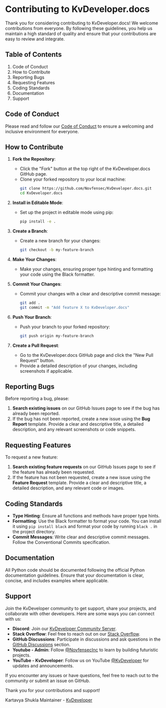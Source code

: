 # Contributing to KvDeveloper.docs

Thank you for considering contributing to KvDeveloper.docs! We welcome contributions from everyone. By following these guidelines, you help us maintain a high standard of quality and ensure that your contributions are easy to review and integrate.

## Table of Contents

1. Code of Conduct
2. How to Contribute
3. Reporting Bugs
4. Requesting Features
5. Coding Standards
6. Documentation
7. Support

## Code of Conduct

Please read and follow our [Code of Conduct](https://github.com/Novfensec/KvDeveloper.docs/blob/main/CODE_OF_CONDUCT.md) to ensure a welcoming and inclusive environment for everyone.

## How to Contribute

1. **Fork the Repository**:
   - Click the "Fork" button at the top right of the KvDeveloper.docs GitHub page.
   - Clone your forked repository to your local machine:
     ```sh
     git clone https://github.com/Novfensec/KvDeveloper.docs.git
     cd KvDeveloper.docs
     ```

2. **Install in Editable Mode**:
   - Set up the project in editable mode using pip:
     ```sh
     pip install -e .
     ```

3. **Create a Branch**:
   - Create a new branch for your changes:
     ```sh
     git checkout -b my-feature-branch
     ```

4. **Make Your Changes**:
   - Make your changes, ensuring proper type hinting and formatting your code using the Black formatter.

5. **Commit Your Changes**:
   - Commit your changes with a clear and descriptive commit message:
     ```sh
     git add .
     git commit -m "Add feature X to KvDeveloper.docs"
     ```

6. **Push Your Branch**:
   - Push your branch to your forked repository:
     ```sh
     git push origin my-feature-branch
     ```

7. **Create a Pull Request**:
   - Go to the KvDeveloper.docs GitHub page and click the "New Pull Request" button.
   - Provide a detailed description of your changes, including screenshots if applicable.

## Reporting Bugs

Before reporting a bug, please:

1. **Search existing issues** on our GitHub Issues page to see if the bug has already been reported.
2. If the bug has not been reported, create a new issue using the **Bug Report** template. Provide a clear and descriptive title, a detailed description, and any relevant screenshots or code snippets.

## Requesting Features

To request a new feature:

1. **Search existing feature requests** on our GitHub Issues page to see if the feature has already been requested.
2. If the feature has not been requested, create a new issue using the **Feature Request** template. Provide a clear and descriptive title, a detailed description, and any relevant code or images.

## Coding Standards

- **Type Hinting**: Ensure all functions and methods have proper type hints.
- **Formatting**: Use the Black formatter to format your code. You can install it using `pip install black` and format your code by running `black .` in the project directory.
- **Commit Messages**: Write clear and descriptive commit messages. Follow the Conventional Commits specification.

## Documentation

All Python code should be documented following the official Python documentation guidelines. Ensure that your documentation is clear, concise, and includes examples where applicable.

## Support

Join the KvDeveloper community to get support, share your projects, and collaborate with other developers. Here are some ways you can connect with us:

- **Discord**: Join our [KvDeveloper Community Server](https://discord.com/invite/U9bfkD6A4c).
- **Stack Overflow**: Feel free to reach out on our [Stack Overflow](https://stackoverflow.com/users/16486510/novfensec).
- **GitHub Discussions**: Participate in discussions and ask questions in the [GitHub Discussions](https://github.com/Novfensec/KvDeveloper/discussions) section.
- **Youtube - Admin**: Follow [@NovfensecInc](https://youtube.com/@NovfensecInc) to learn by building futuristic projects.
- **YouTube - KvDeveloper**: Follow us on YouTube [@KvDeveloper](https://youtube.com/@KvDeveloper) for updates and announcements.

If you encounter any issues or have questions, feel free to reach out to the community or submit an issue on GitHub.

Thank you for your contributions and support!

Kartavya Shukla
Maintainer - [KvDeveloper](https://github.com/Novfensec/KvDeveloper)
